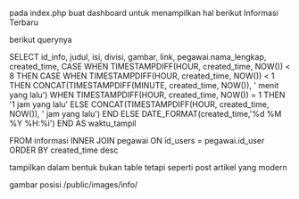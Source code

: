pada index.php buat dashboard untuk menampilkan hal berikut
Informasi Terbaru

berikut querynya

SELECT
id_info,
judul,
isi,
divisi,
gambar,
link,
pegawai.nama_lengkap,
created_time,
CASE
WHEN TIMESTAMPDIFF(HOUR, created_time, NOW()) < 8 THEN
CASE
WHEN TIMESTAMPDIFF(HOUR, created_time, NOW()) < 1 THEN CONCAT(TIMESTAMPDIFF(MINUTE, created_time, NOW()), ' menit yang lalu')
WHEN TIMESTAMPDIFF(HOUR, created_time, NOW()) = 1 THEN '1 jam yang lalu'
ELSE CONCAT(TIMESTAMPDIFF(HOUR, created_time, NOW()), ' jam yang lalu')
END
ELSE
DATE_FORMAT(created_time,'%d %M %Y %H:%i')
END AS waktu_tampil

FROM
informasi
INNER JOIN
pegawai
ON
id_users = pegawai.id_user ORDER BY created_time desc

tampilkan dalam bentuk bukan table tetapi seperti post artikel yang modern

gambar posisi /public/images/info/
